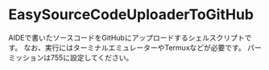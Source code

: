 # EasySourceCodeUploaderToGitHub
AIDEで書いたソースコードをGitHubにアップロードするシェルスクリプトです。
なお、実行にはターミナルエミュレーターやTermuxなどが必要です。
パーミッションは755に設定してください。
